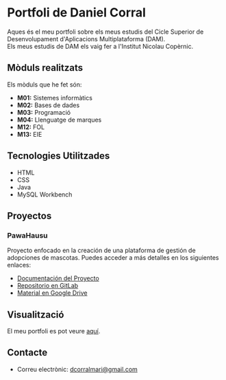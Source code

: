 # Portfoli de Daniel Corral

Aques és el meu portfoli sobre els meus estudis del Cicle Superior de Desenvolupament d'Aplicacions Multiplataforma (DAM).  
Els meus estudis de DAM els vaig fer a l'Institut Nicolau Copèrnic.

## Mòduls realitzats
Els mòduls que he fet són:
- **M01:** Sistemes informàtics
- **M02:** Bases de dades
- **M03:** Programació
- **M04:** Llenguatge de marques
- **M12:** FOL
- **M13:** EIE

## Tecnologies Utilitzades
- HTML
- CSS
- Java
- MySQL Workbench

## Proyectos
### PawaHausu
Proyecto enfocado en la creación de una plataforma de gestión de adopciones de mascotas. Puedes acceder a más detalles en los siguientes enlaces:
- [Documentación del Proyecto](https://docs.google.com/document/d/1ztdHsQC8qlLH8FRXjPH-mJI0jDaqoliugpP1SV28r0E/edit?tab=t.0#heading=h.b63kynq3jwaj)
- [Repositorio en GitLab](https://gitlab.com/ngallardo2/projecte1_equip1)
- [Material en Google Drive](https://drive.google.com/drive/u/1/folders/1oRLd9CNj8zyull0HhfCyN8V6PXdYbHsl)

## Visualització
El meu portfoli es pot veure [aquí](https://DanielCorralMari.github.io/Portfoli/).

## Contacte
- Correu electrònic: [dcorralmari@gmail.com](dcorralmari@gmail.com)
